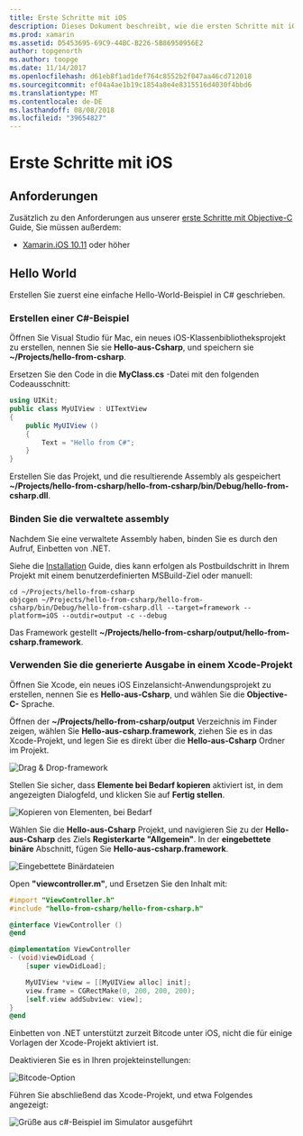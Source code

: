 ```yaml
---
title: Erste Schritte mit iOS
description: Dieses Dokument beschreibt, wie die ersten Schritte mit iOS mit Einbetten von .NET. Es erläutert die Anforderungen und stellt eine Beispiel-app, um zu veranschaulichen, wie Sie eine verwaltete Assembly zu binden, und verwenden Sie die Ausgabe in einem Xcode-Projekt.
ms.prod: xamarin
ms.assetid: D5453695-69C9-44BC-B226-5B86950956E2
author: topgenorth
ms.author: toopge
ms.date: 11/14/2017
ms.openlocfilehash: d61eb8f1ad1def764c8552b2f047aa46cd712018
ms.sourcegitcommit: ef04a4ae1b19c1854a8e4e8315516d4030f4bbd6
ms.translationtype: MT
ms.contentlocale: de-DE
ms.lasthandoff: 08/08/2018
ms.locfileid: "39654827"
---
```

# <a name="getting-started-with-ios"></a>Erste Schritte mit iOS

## <a name="requirements"></a>Anforderungen

Zusätzlich zu den Anforderungen aus unserer [erste Schritte mit Objective-C](~/tools/dotnet-embedding/get-started/objective-c/index.md) Guide, Sie müssen außerdem:

* [Xamarin.iOS 10.11](https://visualstudio.microsoft.com/xamarin/) oder höher

## <a name="hello-world"></a>Hello World

Erstellen Sie zuerst eine einfache Hello-World-Beispiel in C# geschrieben.

### <a name="create-c-sample"></a>Erstellen einer C#-Beispiel

Öffnen Sie Visual Studio für Mac, ein neues iOS-Klassenbibliotheksprojekt zu erstellen, nennen Sie sie **Hello-aus-Csharp**, und speichern sie **~/Projects/hello-from-csharp**.

Ersetzen Sie den Code in die **MyClass.cs** -Datei mit den folgenden Codeausschnitt:

```csharp
using UIKit;
public class MyUIView : UITextView
{
    public MyUIView ()
    {
        Text = "Hello from C#";
    }
}
```

Erstellen Sie das Projekt, und die resultierende Assembly als gespeichert **~/Projects/hello-from-csharp/hello-from-csharp/bin/Debug/hello-from-csharp.dll**.

### <a name="bind-the-managed-assembly"></a>Binden Sie die verwaltete assembly

Nachdem Sie eine verwaltete Assembly haben, binden Sie es durch den Aufruf, Einbetten von .NET.

Siehe die [Installation](~/tools/dotnet-embedding/get-started/install/install.md) Guide, dies kann erfolgen als Postbuildschritt in Ihrem Projekt mit einem benutzerdefinierten MSBuild-Ziel oder manuell:

```shell
cd ~/Projects/hello-from-csharp
objcgen ~/Projects/hello-from-csharp/hello-from-csharp/bin/Debug/hello-from-csharp.dll --target=framework --platform=iOS --outdir=output -c --debug
```

Das Framework gestellt **~/Projects/hello-from-csharp/output/hello-from-csharp.framework**.

### <a name="use-the-generated-output-in-an-xcode-project"></a>Verwenden Sie die generierte Ausgabe in einem Xcode-Projekt

Öffnen Sie Xcode, ein neues iOS Einzelansicht-Anwendungsprojekt zu erstellen, nennen Sie es **Hello-aus-Csharp**, und wählen Sie die **Objective-C-** Sprache.

Öffnen der **~/Projects/hello-from-csharp/output** Verzeichnis im Finder zeigen, wählen Sie **Hello-aus-csharp.framework**, ziehen Sie es in das Xcode-Projekt, und legen Sie es direkt über die **Hello-aus-Csharp**  Ordner im Projekt.

![Drag & Drop-framework](ios-images/hello-from-csharp-ios-drag-drop-framework.png)

Stellen Sie sicher, dass **Elemente bei Bedarf kopieren** aktiviert ist, in dem angezeigten Dialogfeld, und klicken Sie auf **Fertig stellen**.

![Kopieren von Elementen, bei Bedarf](ios-images/hello-from-csharp-ios-copy-items-if-needed.png)

Wählen Sie die **Hello-aus-Csharp** Projekt, und navigieren Sie zu der **Hello-aus-Csharp** des Ziels **Registerkarte "Allgemein"**. In der **eingebettete binäre** Abschnitt, fügen Sie **Hello-aus-csharp.framework**.

![Eingebettete Binärdateien](ios-images/hello-from-csharp-ios-embedded-binaries.png)

Open **"viewcontroller.m"**, und Ersetzen Sie den Inhalt mit:

```objective-c
#import "ViewController.h"
#include "hello-from-csharp/hello-from-csharp.h"

@interface ViewController ()
@end

@implementation ViewController
- (void)viewDidLoad {
    [super viewDidLoad];

    MyUIView *view = [[MyUIView alloc] init];
    view.frame = CGRectMake(0, 200, 200, 200);
    [self.view addSubview: view];
}
@end
```

Einbetten von .NET unterstützt zurzeit Bitcode unter iOS, nicht die für einige Vorlagen der Xcode-Projekt aktiviert ist. 

Deaktivieren Sie es in Ihren projekteinstellungen:

![Bitcode-Option](../../images/ios-bitcode-option.png)

Führen Sie abschließend das Xcode-Projekt, und etwa Folgendes angezeigt:

![Grüße aus c#-Beispiel im Simulator ausgeführt](ios-images/hello-from-csharp-ios.png)
